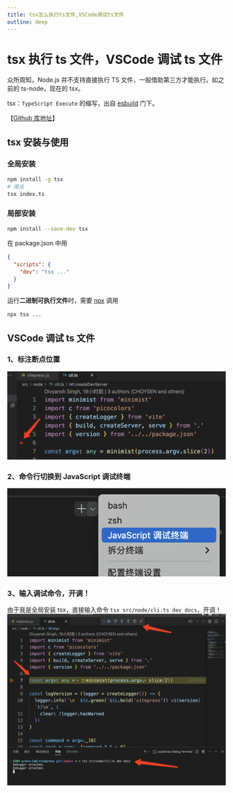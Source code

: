 ```yaml
---
title: tsx怎么执行ts文件,VSCode调试ts文件
outline: deep
---
```


# tsx 执行 ts 文件，VSCode 调试 ts 文件

众所周知，Node.js 并不支持直接执行 TS 文件，一般借助第三方才能执行。如之前的 ts-node，现在的 tsx。

tsx：`TypeScript Execute` 的缩写，出自 [esbuild](https://github.com/esbuild-kit) 门下。

【[Github 库地址](https://github.com/esbuild-kit/tsx)】

## tsx 安装与使用

### 全局安装

```bash
npm install -g tsx
# 用法
tsx index.ts
```

### 局部安装

```bash
npm install --save-dev tsx
```

在 package.json 中用

```json
{
  "scripts": {
    "dev": "tsx ..."
  }
}
```

运行**二进制可执行文件**时，需要 [npx](/node/npx) 调用

```bash
npx tsx ...
```

## VSCode 调试 ts 文件

### 1、标注断点位置

![An image](./img/point.png)

### 2、命令行切换到 JavaScript 调试终端

![An image](./img/switch.png)

### 3、输入调试命令，开调！

由于我是全局安装 tsx，直接输入命令 `tsx src/node/cli.ts dev docs`，开调！
![An image](./img/code.png)
